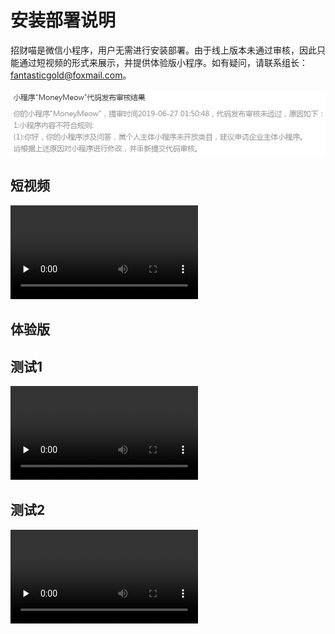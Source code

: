 # 安装部署说明

招财喵是微信小程序，用户无需进行安装部署。由于线上版本未通过审核，因此只能通过短视频的形式来展示，并提供体验版小程序。如有疑问，请联系组长：fantasticgold@foxmail.com。

![审核未通过](https://github.com/swsad/MoneyMeow_Final/raw/master/imgs/1-安装部署说明/审核未通过.png)



## 短视频

<video id="video" controls="" preload="none">
  <source id="mp4" src="./res/MoneyMeow.mp4" type="video/mp4">
</video>



## 体验版

## 测试1

<video id="video" controls="" preload="none">
  <source id="mp4" src="https://github.com/swsad/MoneyMeow_Final/blob/master/res/MoneyMeow.mp4" type="video/mp4">
</video>



## 测试2

<video id="video" controls="" preload="none">
  <source id="mp4" src="https://github.com/swsad/MoneyMeow_Final/raw/master/res/MoneyMeow.mp4" type="video/mp4">
</video>